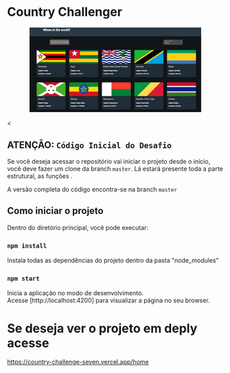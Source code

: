 # Country Challenger

<p align="center">
<img src="./src/assets/Country.PNG" alt="Countries Image  https://country-challenge-seven.vercel.app/home" style="width:400px;"/>
</p>

<

## ATENÇÃO: `Código Inicial do Desafio `

Se você deseja acessar o repositório vai iniciar o projeto desde o início, você deve fazer um clone da branch `master`. Lá estará presente toda a parte estrutural, as funções .

A versão completa do código encontra-se na branch `master`

## Como iniciar o projeto

Dentro do diretório principal, você pode executar:

### `npm install`

Instala todas as dependências do projeto dentro da pasta "node_modules"

### `npm start`

Inicia a aplicação no modo de desenvolvimento.\
Acesse [http://localhost:4200] para visualizar a página no seu browser.

# Se deseja ver o projeto em deply acesse

https://country-challenge-seven.vercel.app/home
